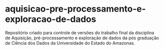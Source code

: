 # aquisicao-pre-processamento-e-exploracao-de-dados
Repositório criado para controle de versões do trabalho final da disciplina de Aquisição, pré-processamento e exploração de dados da pós graduação de Ciência dos Dados da Universidade do Estado do Amazonas.
